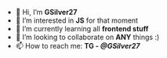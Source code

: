 
- 👋 Hi, I’m <b>GSilver27</b>
- 👀 I’m interested in <b>JS</b> for that moment
- 🌱 I’m currently learning all <b>frontend stuff</b>
- 💞️ I’m looking to collaborate on <b>ANY</b> things :)
- 📫 How to reach me: <b>TG - <i>@GSilver27</b></i>

<!---
GSilver27/GSilver27 is a ✨ special ✨ repository because its `README.md` (this file) appears on your GitHub profile.
You can click the Preview link to take a look at your changes.
--->

